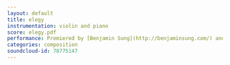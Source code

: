 ```yaml
---
layout: default
title: elegy
instrumentation: violin and piano
score: elegy.pdf
performance: Premiered by [Benjamin Sung](http://benjaminsung.com/) and [David Kalhous](http://www.davidkalhous.com/).
categories: composition
soundcloud-id: 78775147
---
```

